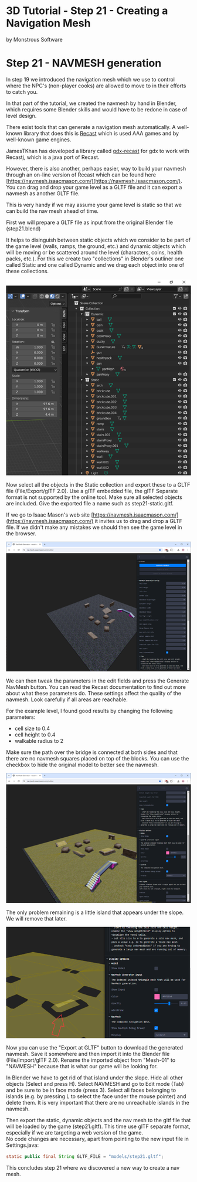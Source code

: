 # 3D Tutorial - Step 21 - Creating a Navigation Mesh
by Monstrous Software


# Step 21 - NAVMESH generation

In step 19 we introduced the navigation mesh which we use to control where the NPC's (non-player cooks) are allowed to move to in their efforts to catch you.

In that part of the tutorial, we created the navmesh by hand in Blender, which requires some Blender skills and would have to be redone in case of level design.

There exist tools that can generate a navigation mesh automatically.  A well-known library that does this is [Recast](https://recastnav.com/) which is used AAA games and by well-known game engines.

JamesTKhan has developed a library called [gdx-recast](https://github.com/JamesTKhan/gdx-recast) for gdx to work with Recastj, which is a java port of Recast.

However, there is also another, perhaps easier, way to build your navmesh through an on-line version of Recast which can be found here [https://navmesh.isaacmason.com/](https://navmesh.isaacmason.com/).
You can drag and drop your game level as a GLTF file and it can export a navmesh as another GLTF file.

This is very handy if we may assume your game level is static so that we can build the nav mesh ahead of time.

First we will prepare a GLTF file as input from the original Blender file (step21.blend)

It helps to disinguish between static objects which we consider to be part of the game level (walls, ramps, the ground, etc.) and dynamic objects which will be moving or be scattered around the level (characters, coins, health packs, etc.).
For this we create two "collections" in Blender's outliner one called Static and one called Dynamic and we drag each object into one of these collections.

![Blender collections](/assets/images/blender-grouping.png)

Now select all the objects in the Static collection and export these to a GLTF file (File/Export/glTF 2.0). Use a glTF embedded file, the glTF Separate format is not supported by the online tool. Make sure all selected objects are included.
Give the exported file a name such as step21-static.gltf.

If we go to Isaac Mason's web site [https://navmesh.isaacmason.com/](https://navmesh.isaacmason.com/) it invites us to drag and drop a GLTF file.  If we didn't make any mistakes we should then see the game level in the browser.

![online tool](/assets/images/isaacmason.png)

We can then tweak the parameters in the edit fields and press the Generate NavMesh button.  You can read the Recast documentation to find out more about what these parameters do. These settings affect the quality of the navmesh.
Look carefully if all areas are reachable.

For the example level, I found good results by changing the following parameters:
- cell size to 0.4
- cell height to 0.4
- walkable radius to 2

Make sure the path over the bridge is connected at both sides and that there are no navmesh squares placed on top of the blocks. You can use the checkbox to hide the original model to better see the navmesh.

![generated navmesh visible](/assets/images/isaacmason2.png)

The only problem remaining is a little island that appears under the slope. We will remove that later.

![island](/assets/images/isaacmason3.png)

Now you can use the "Export at GLTF" button to download the generated navmesh. Save it somewhere and then import it into the Blender file (File/Import/glTF 2.0).  Rename the imported object from "Mesh-01" to "NAVMESH" because that is what our game will be looking for.

In Blender we have to get rid of that island under the slope. Hide all other objects (Select and press H). Select NAVMESH and go to Edit mode (Tab) and be sure to be in face mode (press 3).  Select all faces belonging to islands (e.g. by pressing L to select the face under the mouse pointer) and delete them.
It is very important that there are no unreachable islands in the navmesh.

Then export the static, dynamic objects and the nav mesh to the gltf file that will be loaded by the game (step21.gltf).  This time use glTF separate format, especially if we are targeting a web version of the game.  
No code changes are necessary, apart from pointing to the new input file in Settings.java:

```java
static public final String GLTF_FILE = "models/step21.gltf";
```

This concludes step 21 where we discovered a new way to create a nav mesh.


